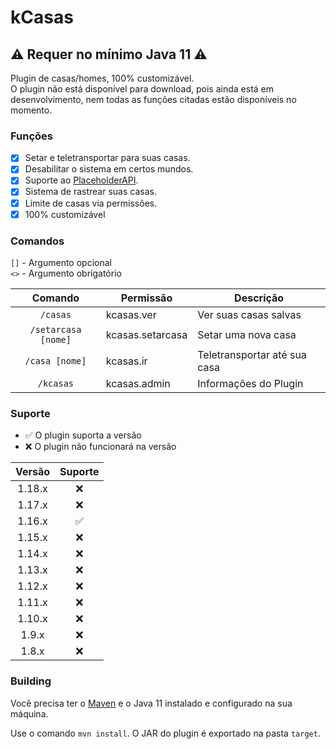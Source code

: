 # kCasas
## ⚠️ Requer no mínimo Java 11 ⚠️
Plugin de casas/homes, 100% customizável.<br />
O plugin não está disponível para download, pois ainda está em desenvolvimento, nem todas as funções citadas estão disponíveis no momento.

### Funções
- [x] Setar e teletransportar para suas casas.
- [x] Desabilitar o sistema em certos mundos.
- [x] Suporte ao [PlaceholderAPI](https://www.spigotmc.org/resources/placeholderapi.6245/).
- [x] Sistema de rastrear suas casas.
- [x] Limite de casas via permissões. 
- [x] 100% customizável 

### Comandos
`[]` - Argumento opcional<br />
`<>` - Argumento obrigatório

|       Comando       | Permissão        | Descrição |
|:-------------------:|------------------|-----------|
| `/casas`            | kcasas.ver       | Ver suas casas salvas |
| `/setarcasa [nome]` | kcasas.setarcasa | Setar uma nova casa |
| `/casa [nome]`      | kcasas.ir        | Teletransportar até sua casa |
| `/kcasas`           | kcasas.admin     | Informações do Plugin |

### Suporte
- ✅ O plugin suporta a versão
- ❌ O plugin não funcionará na versão

| Versão | Suporte |
|:-------:|:-------:|
|1.18.x   |❌|
|1.17.x   |❌|
|1.16.x   |✅|
|1.15.x   |❌|
|1.14.x   |❌|
|1.13.x   |❌|
|1.12.x   |❌|
|1.11.x   |❌|
|1.10.x   |❌|
|1.9.x    |❌|
|1.8.x    |❌|

### Building
Você precisa ter o [Maven](https://maven.apache.org/) e o Java 11 instalado e configurado na sua máquina.

Use o comando `mvn install`. O JAR do plugin é exportado na pasta `target`.
